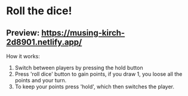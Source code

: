 # Roll the dice!

## Preview: https://musing-kirch-2d8901.netlify.app/

How it works:

1. Switch between players by pressing the hold button
2. Press 'roll dice' button to gain points, if you draw 1, you loose all the points and your turn.
3. To keep your points press 'hold', which then switches the player.


